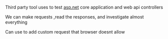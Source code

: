 Third party tool uses to test [asp.net](http://asp.net) core application and web api controllers

We can make requests ,read the responses, and investigate almost everything

  

Can use to add custom request that browser doesnt allow